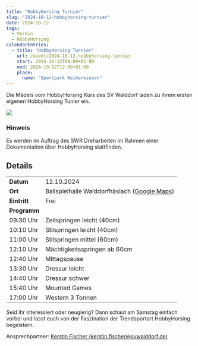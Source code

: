 ```yaml
---
title: "HobbyHorsing Turnier"
slug: "2024-10-12-hobbyhorsing-turnier"
date: 2024-10-12
tags:
  - Verein
  - HobbyHorsing
calendarEntries:
  - title: "HobbyHorsing Turnier"
    url: /event/2024-10-12-hobbyhorsing-turnier
    start: 2024-10-12T09:00+01:00
    end: 2024-10-12T12:00+01:00
    place:
      name: "Sportpark Weiherwiesen"
---
```

Die Mädels vom HobbyHorsing Kurs des SV Walddorf laden zu ihrem ersten eigenen HobbyHorsing Tunier ein.

![](/media/2024/2024-10-12-firecup-3.0.png)

### Hinweis

Es werden im Auftrag des SWR Dreharbeiten im Rahmen einer Dokumentation über HobbyHorsing stattfinden.

## Details

|              |                                                                                           |
|--------------|-------------------------------------------------------------------------------------------|
| **Datum**    | 12.10.2024                                                                                |
| **Ort**      | Ballspielhalle Walddorfhäslach ([Google Maps](https://maps.app.goo.gl/m7SG1cyMkEdAzqHS9)) |
| **Eintritt** | Frei                                                                                      |
| **Programm** |                                                                                           |
| 09:30 Uhr    | Zeitspringen leicht (40cm)                                                                |
| 10:10 Uhr    | Stilspringen leicht (40cm)                                                                |
| 11:00 Uhr    | Stilspringen mittel (60cm)                                                                |
| 12:10 Uhr    | Mächtigkeitsspringen ab 60cm                                                              |
| 12:40 Uhr    | Mittagspause                                                                              |
| 13:30 Uhr    | Dressur leicht                                                                            |
| 14:40 Uhr    | Dressur schwer                                                                            |
| 15:40 Uhr    | Mounted Games                                                                             |
| 17:00 Uhr    | Western 3 Tonnen                                                                          |



Seid ihr interessiert oder neugierig? Dann schaut am Samstag einfach vorbei und lasst euch von der Faszination der Trendsportart HobbyHorsing begeistern.
       
Ansprechpartner: [Kerstin Fischer (kerstin.fischer@svwalddorf.de)](mailto:kerstin.fischer@svwalddorf.de)


